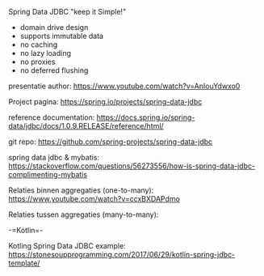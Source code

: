 Spring Data JDBC
"keep it Simple!"
- domain drive design
- supports immutable data
- no caching
- no lazy loading
- no proxies
- no deferred flushing	

presentatie author:
https://www.youtube.com/watch?v=AnIouYdwxo0

Project pagina: 
https://spring.io/projects/spring-data-jdbc

reference documentation:
https://docs.spring.io/spring-data/jdbc/docs/1.0.9.RELEASE/reference/html/

git repo:
https://github.com/spring-projects/spring-data-jdbc


spring data jdbc & mybatis:
https://stackoverflow.com/questions/56273556/how-is-spring-data-jdbc-complimenting-mybatis


Relaties binnen aggregaties (one-to-many):
https://www.youtube.com/watch?v=ccxBXDAPdmo

Relaties tussen aggregaties (many-to-many):

-=Kotlin=-

Kotling Spring Data JDBC example:
https://stonesoupprogramming.com/2017/06/29/kotlin-spring-jdbc-template/

